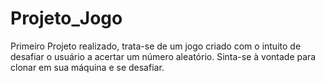 # Projeto_Jogo
Primeiro Projeto realizado, trata-se de um jogo criado com o intuito de desafiar o usuário a acertar um número aleatório. Sinta-se à vontade para clonar em sua máquina e se desafiar.
